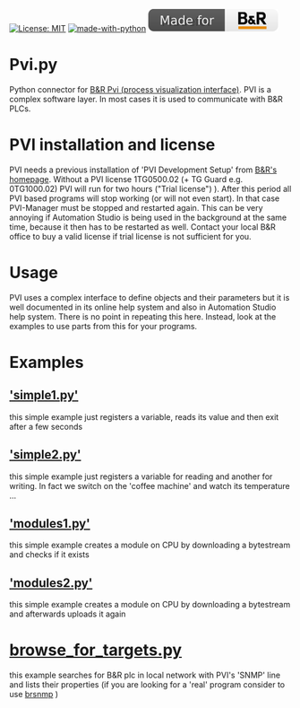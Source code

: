 [![License: MIT](https://img.shields.io/badge/License-MIT-yellow.svg)](https://opensource.org/licenses/MIT)
[![made-with-python](https://img.shields.io/badge/Made%20with-Python-1f425f.svg)](https://www.python.org/)
[![Made For B&R](https://github.com/hilch/BandR-badges/blob/main/Made-For-BrAutomation.svg)](https://www.br-automation.com)

# Pvi.py
Python connector for [B&amp;R Pvi (process visualization interface)](https://www.br-automation.com/en/products/software/automation-software/automation-netpvi/).
PVI is a complex software layer. In most cases it is used to communicate with B&R PLCs.

# PVI installation and license
PVI needs a previous installation of 'PVI Development Setup' from [B&R's homepage](https://www.br-automation.com).
Without a PVI license 1TG0500.02 (+ TG Guard e.g. 0TG1000.02) PVI will run for two hours ("Trial license")
). 
After this period all PVI based programs will stop working (or will not even start).
In that case PVI-Manager must be stopped and restarted again. 
This can be very annoying if Automation Studio is being used in the background at the same time, because it then has to be restarted as well.
Contact your local B&R office to buy a valid license if trial license is not sufficient for you.

# Usage
PVI uses a complex interface to define objects and their parameters but it is well documented
in its online help system and also in Automation Studio help system.
There is no point in repeating this here.
Instead, look at the examples to use parts from this for your programs.

# Examples

## ['simple1.py'](simple1.py)
this simple example just registers a variable, reads its value and then exit after a few seconds

## ['simple2.py'](simple2.py)
this simple example just registers a variable for reading and another for writing. In fact we switch on the 'coffee machine' and watch its temperature ...

## ['modules1.py'](modules1.py)
this simple example creates a module on CPU by downloading a bytestream and checks if it exists

## ['modules2.py'](modules2.py)
this simple example creates a module on CPU by downloading a bytestream and afterwards uploads it again

# [browse_for_targets.py](browse_for_targets.py)
this example searches for B&R plc in local network with PVI's 'SNMP' line and lists their properties
(if you are looking for a 'real' program consider to use [brsnmp](https://github.com/hilch/brsnmp) )

